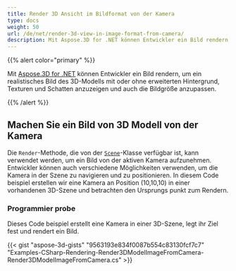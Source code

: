 ```yaml
---
title: Render 3D Ansicht im Bildformat von der Kamera
type: docs
weight: 50
url: /de/net/render-3d-view-in-image-format-from-camera/
description: Mit Aspose.3D for .NET können Entwickler ein Bild rendern, um ein realistisches Bild des 3D-Modells mit oder ohne erweiterten Hintergrund, Texturen und Schatten anzuzeigen und auch die Bildgröße anzupassen.
---
```

{{% alert color="primary" %}}

Mit [Aspose.3D for .NET](https://products.aspose.com/3d/net/) können Entwickler ein Bild rendern, um ein realistisches Bild des 3D-Modells mit oder ohne erweiterten Hintergrund, Texturen und Schatten anzuzeigen und auch die Bildgröße anzupassen.

{{% /alert %}}
##  **Machen Sie ein Bild von 3D Modell von der Kamera**
Die `Render`-Methode, die von der [`Scene`](https://reference.aspose.com/3d/net/aspose.threed/scene)-Klasse verfügbar ist, kann verwendet werden, um ein Bild von der aktiven Kamera aufzunehmen. Entwickler können auch verschiedene Möglichkeiten verwenden, um die Kamera in der Szene zu navigieren und zu positionieren. In diesem Code beispiel erstellen wir eine Kamera an Position (10,10,10) in einer vorhandenen 3D-Szene und betrachten den Ursprungs punkt zum Rendern.
###  **Programmier probe**
Dieses Code beispiel erstellt eine Kamera in einer 3D-Szene, legt ihr Ziel fest und rendert ein Bild.

{{< gist "aspose-3d-gists" "9563193e834f0087b554c83130fcf7c7" "Examples-CSharp-Rendering-Render3DModelImageFromCamera-Render3DModelImageFromCamera.cs" >}}
